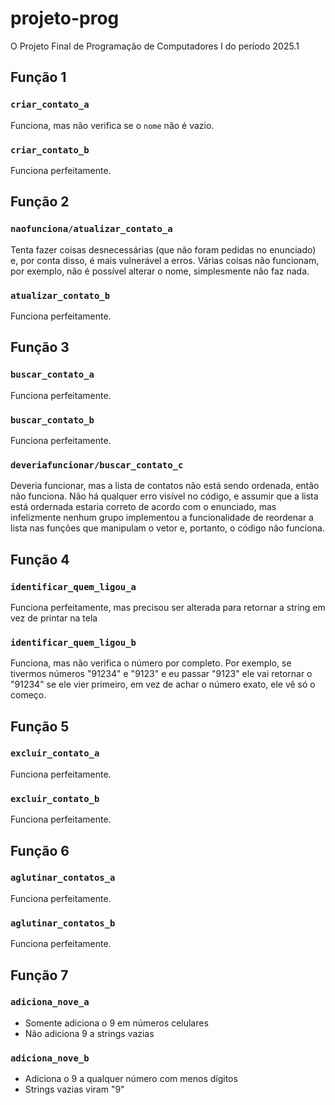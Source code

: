 # projeto-prog
O Projeto Final de Programação de Computadores I do período 2025.1

## Função 1

### `criar_contato_a`

Funciona, mas não verifica se o `nome` não é vazio.

### `criar_contato_b`

Funciona perfeitamente.

## Função 2

### `naofunciona/atualizar_contato_a`

Tenta fazer coisas desnecessárias (que não foram pedidas no enunciado) e, por conta disso, é mais vulnerável a erros. Várias coisas não funcionam, por exemplo, não é possível alterar o nome, simplesmente não faz nada.

### `atualizar_contato_b`

Funciona perfeitamente.

## Função 3

### `buscar_contato_a`

Funciona perfeitamente.

### `buscar_contato_b`

Funciona perfeitamente.

### `deveriafuncionar/buscar_contato_c`

Deveria funcionar, mas a lista de contatos não está sendo ordenada, então não funciona. Não há qualquer erro visível no código, e assumir que a lista está ordernada estaria correto de acordo com o enunciado, mas infelizmente nenhum grupo implementou a funcionalidade de reordenar a lista nas funções que manipulam o vetor e, portanto, o código não funciona.

## Função 4

### `identificar_quem_ligou_a`

Funciona perfeitamente, mas precisou ser alterada para retornar a string em vez de printar na tela

### `identificar_quem_ligou_b`

Funciona, mas não verifica o número por completo. Por exemplo, se tivermos números "91234" e "9123" e eu passar "9123" ele vai retornar o "91234" se ele vier primeiro, em vez de achar o número exato, ele vê só o começo.

## Função 5

### `excluir_contato_a`

Funciona perfeitamente.

### `excluir_contato_b`

Funciona perfeitamente.

## Função 6

### `aglutinar_contatos_a`

Funciona perfeitamente.

### `aglutinar_contatos_b`

Funciona perfeitamente.

## Função 7

### `adiciona_nove_a`

- Somente adiciona o 9 em números celulares
- Não adiciona 9 a strings vazias

### `adiciona_nove_b`

- Adiciona o 9 a qualquer número com menos dígitos
- Strings vazias viram "9"
